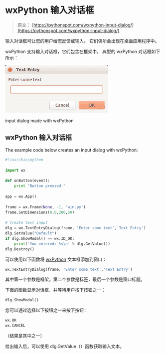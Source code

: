 # wxPython 输入对话框

> 原文： [https://pythonspot.com/wxpython-input-dialog/](https://pythonspot.com/wxpython-input-dialog/)

输入对话框可让您的用户给您反馈或输入。 它们偶尔会出现在桌面应用程序中。

wxPython 支持输入对话框，它们包含在框架中。 典型的 wxPython 对话框如下所示：

![wx input](img/38adcfbb184729e5d1d74b09ba622436.jpg)

input dialog made with wxPython

## wxPython 输入对话框

The example code below creates an input dialog with wxPython:

```py
#!/usr/bin/python

import wx

def onButton(event):
    print "Button pressed."

app = wx.App()

frame = wx.Frame(None, -1, 'win.py')
frame.SetDimensions(0,0,200,50)

# Create text input
dlg = wx.TextEntryDialog(frame, 'Enter some text','Text Entry')
dlg.SetValue("Default")
if dlg.ShowModal() == wx.ID_OK:
    print('You entered: %s\n' % dlg.GetValue())
dlg.Destroy()

```

可以使用以下函数将 [wxPython](https://pythonspot.com/wx/) 文本框添加到窗口：

```py
wx.TextEntryDialog(frame, 'Enter some text','Text Entry')

```

其中第一个参数是框架，第二个参数是标签，最后一个参数是窗口标题。

下面的函数显示对话框，并等待用户按下按钮之一：

```py
dlg.ShowModal()

```

您可以通过选择以下按钮之一来按下按钮：

```py
wx.OK
wx.CANCEL

```

（结果是其中之一）

给出输入后，可以使用 dlg.GetValue（）函数获取输入文本。